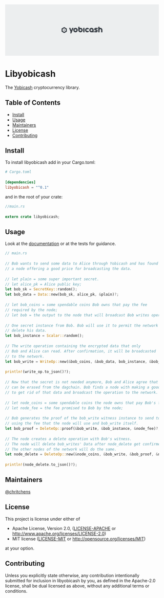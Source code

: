 ![banner](assets/banner.png)

# Libyobicash

The [Yobicash](https://yobicash.org) cryptocurrency library.

## Table of Contents

- [Install](#install)
- [Usage](#usage)
- [Maintainers](#maintainers)
- [License](#license)
- [Contributing](#contributing)

## Install

To install libyobicash add in your Cargo.toml:

```toml
# Cargo.toml

[dependencies]
libyobicash = "^0.1"
```

and in the root of your crate:

```rust
//main.rs

extern crate libyobicash;
```

## Usage

Look at the [documentation](https://docs.rs/libyobicash) or at the tests for guidance.

```rust
// main.rs

// Bob wants to send some data to Alice through Yobicash and has found
// a node offering a good price for broadcasting the data.

// let plain = some super important secret.
// let alice_pk = Alice public key;
let bob_sk = SecretKey::random();
let bob_data = Data::new(bob_sk, alice_pk, &plain)?;

// let bob_coins = some spendable coins Bob owns that pay the fee
// required by the node;
// let bob = the output to the node that will broadcast Bob writes operation;

// One secret instance from Bob. Bob will use it to permit the network to
// delete his data.
let bob_instance = Scalar::random();

// The write operation containing the encrypted data that only
// Bob and Alice can read. After confirmation, it will be broadcasted
// to the network.
let bob_write = WriteOp::new(&bob_coins, &bob_data, bob_instance, &bob_fee)?;

println!(write_op.to_json()?);

// Now that the secret is not needed anymore, Bob and Alice agree that it
// can be erased from the dagchain. Bob finds a node with making a good offer
// to get rid of that data and broadcast the operation to the network.

// let node_coins = some spendable coins the node owns that pay Bob's fee;
// let node_fee = the fee promised to Bob by the node;

// Bob generates the proof of the bob_write witness instance to send to the node
// using the fee that the node will use and bob_write itself.
let bob_proof = DeleteOp::proof(&bob_write, &bob_instance, &node_fee)?;

// The node creates a delete operation with Bob's witness.
// The node will delete bob_writes' Data after node_delete get confirmed.
// The other nodes of the network will do the same.
let node_delete = DeleteOp::new(&node_coins, &bob_write, &bob_proof, &node_fee)?;

println!(node_delete.to_json()?);
```

## Maintainers

[@chritchens](https://github.com/chritchens)

## License

This project is license under either of

 * Apache License, Version 2.0, ([LICENSE-APACHE](LICENSE-APACHE) or
   http://www.apache.org/licenses/LICENSE-2.0)
 * MIT license ([LICENSE-MIT](LICENSE-MIT) or
   http://opensource.org/licenses/MIT)

at your option.

## Contributing

Unless you explicitly state otherwise, any contribution intentionally submitted for inclusion in libyobicash by you, as defined in the Apache-2.0 license, shall be dual licensed as above, without any additional terms or conditions.
